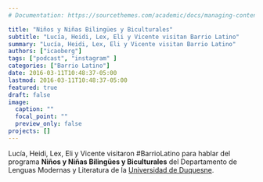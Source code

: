 ```yaml
---
# Documentation: https://sourcethemes.com/academic/docs/managing-content/

title: "Niños y Niñas Bilingües y Biculturales"
subtitle: "Lucía, Heidi, Lex, Eli y Vicente visitan Barrio Latino"
summary: "Lucía, Heidi, Lex, Eli y Vicente visitan Barrio Latino"
authors: ["icaoberg"]
tags: ["podcast", "instagram" ]
categories: ["Barrio Latino"]
date: 2016-03-11T10:48:37-05:00
lastmod: 2016-03-11T10:48:37-05:00
featured: true
draft: false
image:
  caption: ""
  focal_point: ""
  preview_only: false
projects: []
---
```


Lucía, Heidi, Lex, Eli y Vicente visitaron #BarrioLatino para hablar del programa **Niños y Niñas Bilingües y Biculturales** del Departamento de Lenguas Modernas y Literatura de la [Universidad de Duquesne](http://www.duquesne.edu).
